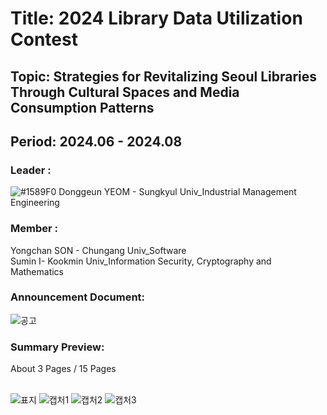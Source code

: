 # Title: 2024 Library Data Utilization Contest<br/>
## Topic: Strategies for Revitalizing Seoul Libraries Through Cultural Spaces and Media Consumption Patterns <br/>
## Period: 2024.06 - 2024.08 <br/>
### Leader : <br/>
![#1589F0](https://placehold.co/15x15/1589F0/1589F0.png) Donggeun YEOM - Sungkyul Univ_Industrial Management Engineering <br/>
### Member : <br/>
Yongchan SON - Chungang Univ_Software <br/>
Sumin I- Kookmin Univ_Information Security, Cryptography and Mathematics <br/>
### Announcement Document:<br/>

![공고](https://github.com/user-attachments/assets/ae7f0a15-e8ec-4c8c-8536-199f5db5c397)

### Summary Preview:<br/>
About 3 Pages / 15 Pages<br/>
<br/>

![표지](https://github.com/user-attachments/assets/f168f0a0-4361-40d3-9b7d-af67902251b9)
![캡처1](https://github.com/user-attachments/assets/51afaa74-6956-427a-805e-491f0e673ea2)
![캡처2](https://github.com/user-attachments/assets/d58f885b-d9a5-4e50-974d-cc7d61f36849)
![캡처3](https://github.com/user-attachments/assets/278b83bb-46b7-475c-9389-06042264ae0b)
